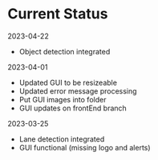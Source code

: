 # Current Status
2023-04-22
- Object detection integrated

2023-04-01
- Updated GUI to be resizeable
- Updated error message processing
- Put GUI images into folder
- GUI updates on frontEnd branch

2023-03-25
- Lane detection integrated
- GUI functional (missing logo and alerts)
